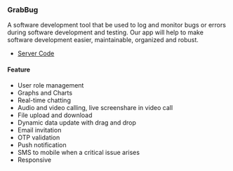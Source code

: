 ### GrabBug 
A software development tool that be used to log and monitor bugs or errors during software development and testing. Our app will help to make software development easier, maintainable, organized and robust.

- [Server Code](https://github.com/blooming-volcanoes/GrabBug-Client)


#### Feature 
* User role management
* Graphs and Charts
* Real-time chatting
* Audio and video calling, live screenshare in video call
* File upload and download
* Dynamic data update with drag and drop
* Email invitation
* OTP validation
* Push notification
* SMS to mobile when a critical issue arises
* Responsive
